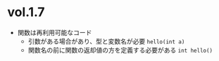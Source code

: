 # vol.1.7

- 関数は再利用可能なコード
  - 引数がある場合があり、型と変数名が必要 `hello(int a)`
  - 関数名の前に関数の返却値の方を定義する必要がある `int hello()`
